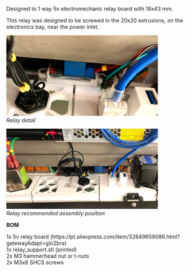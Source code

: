 <p>Designed to 1 way 5v electromechanic relay board with 18x43 mm.</p>
<p>This relay was designed to be screwed in the 20x20 extrusions, on the electronics bay, near the power inlet.</p>

<img src="../Pictures/relay3.jpg" alt="Relay detail" width="400">\
_Relay detail_

<img src="../Pictures/relay4.jpg" alt="Relay recommended assembly position" width="400">\
_Relay recommended assembly position_

<p><b>BOM</b></p>
1x 5v relay board (https://pt.aliexpress.com/item/32649659086.html?gatewayAdapt=glo2bra)</br>
1x relay_support.stl (printed)</br>
2x M3 hammerhead nut or t-nuts</br>
2x M3x8 SHCS screws</br>
